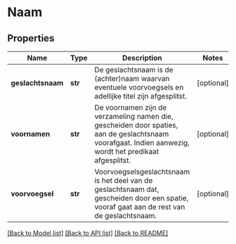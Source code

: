 # Naam

## Properties
Name | Type | Description | Notes
------------ | ------------- | ------------- | -------------
**geslachtsnaam** | **str** | De geslachtsnaam is de (achter)naam waarvan eventuele voorvoegsels en adellijke titel zijn afgesplitst. | [optional] 
**voornamen** | **str** | De voornamen zijn de verzameling namen die, gescheiden door spaties, aan de geslachtsnaam voorafgaat. Indien aanwezig, wordt het predikaat afgesplitst. | [optional] 
**voorvoegsel** | **str** | Voorvoegselsgeslachtsnaam is het deel van de geslachtsnaam dat, gescheiden door een spatie, vooraf gaat aan de rest van de geslachtsnaam. | [optional] 

[[Back to Model list]](../README.md#documentation-for-models) [[Back to API list]](../README.md#documentation-for-api-endpoints) [[Back to README]](../README.md)

